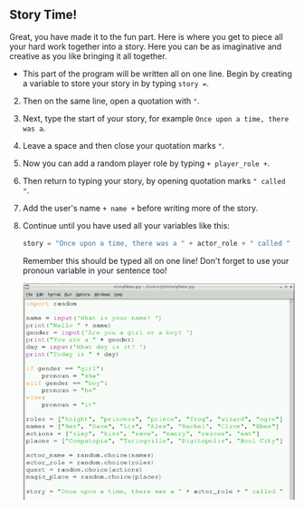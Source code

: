 ## Story Time!

Great, you have made it to the fun part. Here is where you get to piece all your hard work together into a story. Here you can be as imaginative and creative as you like bringing it all together.

- This part of the program will be written all on one line. Begin by creating a variable to store your story in by typing `story =`.

2. Then on the same line, open a quotation with `"`.

3. Next, type the start of your story, for example `Once upon a time, there was a`.

4. Leave a space and then close your quotation marks `"`.

5. Now you can add a random player role by typing `+ player_role +`.

6. Then return to typing your story, by opening quotation marks `" called "`.

7. Add the user's name `+ name +` before writing more of the story.

8. Continue until you have used all your variables like this:
    
    ```python
    story = "Once upon a time, there was a " + actor_role + " called " + name + ". " + pronoun + " and some friends found themselves in the magic land of " + magic_place + ". This land was ruled by " + actor_name + " the " + actor_role + ". All of a sudden a mysterious voice spoke to them from high in the sky and said you must " + quest + " " + actor_name + " the " + actor_role + " to lift the curse of not being able to use technology... "
    ```
    
    Remember this should be typed all on one line! Don't forget to use your pronoun variable in your sentence too!
    
    ![](images/story8.png)